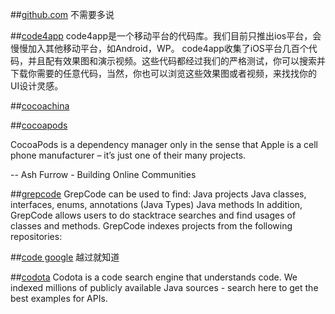 ##[github.com](https://github.com/)
不需要多说

##[code4app](http://code4app.com/search.php?mod=forum)
 code4app是一个移动平台的代码库。我们目前只推出ios平台，会慢慢加入其他移动平台，如Android，WP。
      code4app收集了iOS平台几百个代码，并且配有效果图和演示视频。这些代码都经过我们的严格测试，你可以搜索并下载你需要的任意代码，当然，你也可以浏览这些效果图或者视频，来找找你的UI设计灵感。

##[cocoachina](http://code.cocoachina.com/)

##[cocoapods](https://cocoapods.org)

CocoaPods is a dependency manager only in the sense that Apple is a cell phone manufacturer – it’s just one of their many projects.

-- Ash Furrow - Building Online Communities


##[grepcode](http://grepcode.com/)
GrepCode can be used to find:
Java projects
Java classes, interfaces, enums, annotations (Java Types)
Java methods
In addition, GrepCode allows users to do stacktrace searches and find usages of classes and methods. GrepCode indexes projects from the following repositories:


##[code google](http://Googlecode.com)
越过就知道

##[codota](https://www.codota.com/)
Codota is a code search engine that understands code. We indexed millions of publicly available Java sources - search here to get the best examples for APIs.